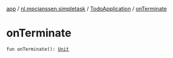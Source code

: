 [app](../../index.md) / [nl.mpcjanssen.simpletask](../index.md) / [TodoApplication](index.md) / [onTerminate](.)

# onTerminate

`fun onTerminate(): `[`Unit`](https://kotlinlang.org/api/latest/jvm/stdlib/kotlin/-unit/index.html)